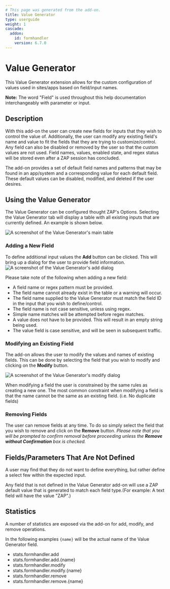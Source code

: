 ```yaml
---
# This page was generated from the add-on.
title: Value Generator
type: userguide
weight: 1
cascade:
  addon:
    id: formhandler
    version: 6.7.0
---
```


# Value Generator


This Value Generator extension allows for the custom configuration of values used in sites/apps based on field/input names.


**Note:** The word "Field" is used throughout this help documentation interchangeably with parameter or input.

## Description


With this add-on the user can create new fields for inputs that they wish to control the
value of. Additionally, the user can modify any existing field's name and value to fit the fields that
they are trying to customize/control. Any field can also be disabled or removed by the user so that the custom values
are not used. Field names, values, enabled state, and regex status will be stored even after a ZAP session has
concluded.


The add-on provides a set of default field names and patterns that may be found in an app/system and a corresponding
value for each default field. These default values can be disabled, modified, and deleted if the
user desires.

## Using the Value Generator


The Value Generator can be configured thought ZAP's Options. Selecting the Value Generator tab will display a table
with all existing inputs that are currently defined. An example is shown below.

![A screenshot of the Value Generator's main table](/docs/desktop/addons/value-generator/images/formHandlerTable.PNG)

### Adding a New Field


To define additional input values the **Add** button can be clicked. This will bring up a dialog
for the user to provide field information.
![A screenshot of the Value Generator's add dialog](/docs/desktop/addons/value-generator/images/formHandlerAddDialog.PNG)


Please take note of the following when adding a new field:

* A field name or regex pattern must be provided.
* The field name cannot already exist in the table or a warning will occur.
* The field name supplied to the Value Generator must match the field ID in the input that you wish to define/control.
* The field name is not case sensitive, unless using regex.
* Simple name matches will be attempted before regex matches.
* A value does not have to be provided. This will result in an empty string being used.
* The value field is case sensitive, and will be seen in subsequent traffic.


### Modifying an Existing Field


The add-on allows the user to modify the values and names of existing fields. This can be done
by selecting the field that you wish to modify and clicking on the **Modify** button.

![A screenshot of the Value Generator's modify dialog](/docs/desktop/addons/value-generator/images/formHandlerModDialog.PNG)


When modifying a field the user is constrained by the same rules as creating a new one. The most
common constraint when modifying a field is that the name cannot be the same as an existing field.
(i.e. No duplicate fields)

### Removing Fields


The user can remove fields at any time. To do so simply select the field that you wish to remove and
click on the **Remove** button. *Please note that you will be prompted to confirm removal before
proceeding unless the **Remove without Confirmation** box is checked.*

## Fields/Parameters That Are Not Defined


A user may find that they do not want to define everything, but rather define a select few within
the expected input.


Any field that is not defined in the Value Generator add-on will use a ZAP default value that is generated to match
each field type.(For example: A text field will have the value "ZAP".)

## Statistics


A number of statistics are exposed via the add-on for add, modify, and remove operations.  

In the following examples `{name}` will be the actual name of the Value Generator field.

* stats.formhandler.add
* stats.formhandler.add.{name}
* stats.formhandler.modify
* stats.formhandler.modify.{name}
* stats.formhandler.remove
* stats.formhandler.remove.{name}

